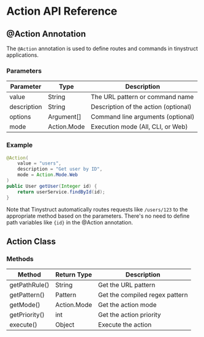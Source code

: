 # Action API Reference

## @Action Annotation

The `@Action` annotation is used to define routes and commands in tinystruct applications.

### Parameters

| Parameter | Type | Description |
|-----------|------|-------------|
| value | String | The URL pattern or command name |
| description | String | Description of the action (optional) |
| options | Argument[] | Command line arguments (optional) |
| mode | Action.Mode | Execution mode (All, CLI, or Web) |

### Example

```java
@Action(
    value = "users",
    description = "Get user by ID",
    mode = Action.Mode.Web
)
public User getUser(Integer id) {
    return userService.findById(id);
}
```

Note that Tinystruct automatically routes requests like `/users/123` to the appropriate method based on the parameters. There's no need to define path variables like `{id}` in the @Action annotation.

## Action Class

### Methods

| Method | Return Type | Description |
|--------|-------------|-------------|
| getPathRule() | String | Get the URL pattern |
| getPattern() | Pattern | Get the compiled regex pattern |
| getMode() | Action.Mode | Get the action mode |
| getPriority() | int | Get the action priority |
| execute() | Object | Execute the action |